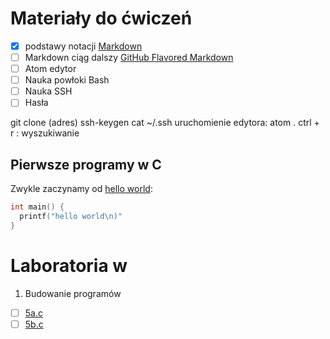 # Materiały do ćwiczeń

- [x] podstawy notacji [Markdown](https://daringfireball.net/projects/markdown/)
- [ ] Markdown ciąg dalszy [GitHub Flavored Markdown](https://help.github.com/articles/github-flavored-markdown/)
- [ ] Atom edytor
- [ ] Nauka powłoki Bash
- [ ] Nauka SSH
- [ ] Hasła

git clone (adres)
ssh-keygen
cat ~/.ssh
uruchomienie edytora: atom .
ctrl + r : wyszukiwanie

## Pierwsze programy w C

Zwykle zaczynamy od [hello world](/):

```c
int main() {
  printf("hello world\n)"
}
```


# Laboratoria w

1. Budowanie programów

* [ ] [5a.c](01-budowanie_programow/5a.c)
* [ ] [5b.c](01_budowanie_programow/5b.c)

